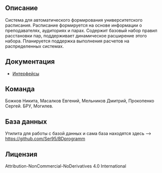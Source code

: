 ## Описание

Система для автоматического формирования университетского расписания.
Расписание формируется на основе информации о преподавателях, аудиториях и парах.
Содержит базовый набор правил расстановки пар, поддерживает динамическое расширение этого набора.
Планируется поддержка выполнения расчетов на распределенных системах.

## Документация
* [Интерфейсы](docs/interfaces.md)

## Команда

Божков Никита, Масалков Евгений, Мельников Дмитрий, Прокопенко Сергей.
БРУ, Могилев.

## База данных

Утилита для работы с базой данных и сама база находятся здесь --> https://github.com/Ser95/BDprogramm

## Лицензия

Attribution-NonCommercial-NoDerivatives 4.0 International